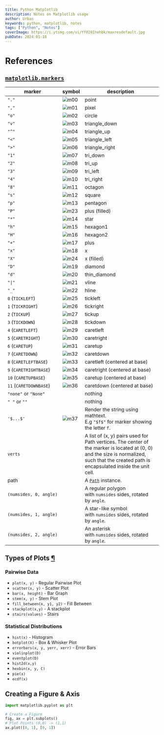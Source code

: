 ```yaml
---
title: Python Matplotlib
description: Notes on Matplotlib usage
author: Urban
keywords: python, matplotlib, notes
tags: ["Python", "Notes"]
coverImage: https://i.ytimg.com/vi/YfO28Ihehbk/maxresdefault.jpg
pubDate: 2024-01-18
---
```


# References

## [`matplotlib.markers`](https://matplotlib.org/stable/api/markers_api.html#module-matplotlib.markers)

| marker                 | symbol                                                | description                                                                                                                                                                               |
| ---------------------- | ----------------------------------------------------- | ----------------------------------------------------------------------------------------------------------------------------------------------------------------------------------------- |
| `"."`                  | ![m00](https://matplotlib.org/stable/_images/m00.png) | point                                                                                                                                                                                     |
| `","`                  | ![m01](https://matplotlib.org/stable/_images/m01.png) | pixel                                                                                                                                                                                     |
| `"o"`                  | ![m02](https://matplotlib.org/stable/_images/m02.png) | circle                                                                                                                                                                                    |
| `"v"`                  | ![m03](https://matplotlib.org/stable/_images/m03.png) | triangle_down                                                                                                                                                                             |
| `"^"`                  | ![m04](https://matplotlib.org/stable/_images/m04.png) | triangle_up                                                                                                                                                                               |
| `"<"`                  | ![m05](https://matplotlib.org/stable/_images/m05.png) | triangle_left                                                                                                                                                                             |
| `">"`                  | ![m06](https://matplotlib.org/stable/_images/m06.png) | triangle_right                                                                                                                                                                            |
| `"1"`                  | ![m07](https://matplotlib.org/stable/_images/m07.png) | tri_down                                                                                                                                                                                  |
| `"2"`                  | ![m08](https://matplotlib.org/stable/_images/m08.png) | tri_up                                                                                                                                                                                    |
| `"3"`                  | ![m09](https://matplotlib.org/stable/_images/m09.png) | tri_left                                                                                                                                                                                  |
| `"4"`                  | ![m10](https://matplotlib.org/stable/_images/m10.png) | tri_right                                                                                                                                                                                 |
| `"8"`                  | ![m11](https://matplotlib.org/stable/_images/m11.png) | octagon                                                                                                                                                                                   |
| `"s"`                  | ![m12](https://matplotlib.org/stable/_images/m12.png) | square                                                                                                                                                                                    |
| `"p"`                  | ![m13](https://matplotlib.org/stable/_images/m13.png) | pentagon                                                                                                                                                                                  |
| `"P"`                  | ![m23](https://matplotlib.org/stable/_images/m23.png) | plus (filled)                                                                                                                                                                             |
| `"*"`                  | ![m14](https://matplotlib.org/stable/_images/m14.png) | star                                                                                                                                                                                      |
| `"h"`                  | ![m15](https://matplotlib.org/stable/_images/m15.png) | hexagon1                                                                                                                                                                                  |
| `"H"`                  | ![m16](https://matplotlib.org/stable/_images/m16.png) | hexagon2                                                                                                                                                                                  |
| `"+"`                  | ![m17](https://matplotlib.org/stable/_images/m17.png) | plus                                                                                                                                                                                      |
| `"x"`                  | ![m18](https://matplotlib.org/stable/_images/m18.png) | x                                                                                                                                                                                         |
| `"X"`                  | ![m24](https://matplotlib.org/stable/_images/m24.png) | x (filled)                                                                                                                                                                                |
| `"D"`                  | ![m19](https://matplotlib.org/stable/_images/m19.png) | diamond                                                                                                                                                                                   |
| `"d"`                  | ![m20](https://matplotlib.org/stable/_images/m20.png) | thin_diamond                                                                                                                                                                              |
| `"\|"`                 | ![m21](https://matplotlib.org/stable/_images/m21.png) | vline                                                                                                                                                                                     |
| `"_"`                  | ![m22](https://matplotlib.org/stable/_images/m22.png) | hline                                                                                                                                                                                     |
| `0` (`TICKLEFT`)       | ![m25](https://matplotlib.org/stable/_images/m25.png) | tickleft                                                                                                                                                                                  |
| `1` (`TICKRIGHT`)      | ![m26](https://matplotlib.org/stable/_images/m26.png) | tickright                                                                                                                                                                                 |
| `2` (`TICKUP`)         | ![m27](https://matplotlib.org/stable/_images/m27.png) | tickup                                                                                                                                                                                    |
| `3` (`TICKDOWN`)       | ![m28](https://matplotlib.org/stable/_images/m28.png) | tickdown                                                                                                                                                                                  |
| `4` (`CARETLEFT`)      | ![m29](https://matplotlib.org/stable/_images/m29.png) | caretleft                                                                                                                                                                                 |
| `5` (`CARETRIGHT`)     | ![m30](https://matplotlib.org/stable/_images/m30.png) | caretright                                                                                                                                                                                |
| `6` (`CARETUP`)        | ![m31](https://matplotlib.org/stable/_images/m31.png) | caretup                                                                                                                                                                                   |
| `7` (`CARETDOWN`)      | ![m32](https://matplotlib.org/stable/_images/m32.png) | caretdown                                                                                                                                                                                 |
| `8` (`CARETLEFTBASE`)  | ![m33](https://matplotlib.org/stable/_images/m33.png) | caretleft (centered at base)                                                                                                                                                              |
| `9` (`CARETRIGHTBASE`) | ![m34](https://matplotlib.org/stable/_images/m34.png) | caretright (centered at base)                                                                                                                                                             |
| `10` (`CARETUPBASE`)   | ![m35](https://matplotlib.org/stable/_images/m35.png) | caretup (centered at base)                                                                                                                                                                |
| `11` (`CARETDOWNBASE`) | ![m36](https://matplotlib.org/stable/_images/m36.png) | caretdown (centered at base)                                                                                                                                                              |
| `"none"` or `"None"`   |                                                       | nothing                                                                                                                                                                                   |
| `" "` or `""`          |                                                       | nothing                                                                                                                                                                                   |
| `'$...$'`              | ![m37](https://matplotlib.org/stable/_images/m37.png) | Render the string using mathtext. E.g `"$f$"` for marker showing the letter `f`.                                                                                                          |
| `verts`                |                                                       | A list of (x, y) pairs used for Path vertices. The center of the marker is located at (0, 0) and the size is normalized, such that the created path is encapsulated inside the unit cell. |
| path                   |                                                       | A [`Path`](https://matplotlib.org/stable/api/path_api.html#matplotlib.path.Path "matplotlib.path.Path") instance.                                                                         |
| `(numsides, 0, angle)` |                                                       | A regular polygon with `numsides` sides, rotated by `angle`.                                                                                                                              |
| `(numsides, 1, angle)` |                                                       | A star-like symbol with `numsides` sides, rotated by `angle`.                                                                                                                             |
| `(numsides, 2, angle)` |                                                       | An asterisk with `numsides` sides, rotated by `angle`.                                                                                                                                    |

## Types of Plots [¶](https://matplotlib.org/stable/plot_types/index.html)

### Pairwise Data

- `plot(x, y)` - Regular Pairwise Plot
- `scatter(x, y)` - Scatter Plot
- `bar(x, height)` - Bar Graph
- `stem(x, y)` - Stem Plot
- `fill_between(x, y1, y2)` - Fill Between
- `stackplot(x,y)` - A stackplot
- `stairs(values)` - Stairs

### Statistical Distributions

- `hist(x)` - Histogram
- `botplot(X)` - Box & Whisker Plot
- `errorbars(x, y, yerr, xerr)` - Error Bars
- `violinplot(D)`
- `eventplot(D)`
- `hist2d(x,y)`
- `hexbin(x, y, C)`
- `pie(x)`
- `ecdf(x)`

## Creating a Figure & Axis

```python
import matplotlib.pyplot as plt

# Create a Figure
fig, ax = plt.subplots()
# Plot Points (0,0) -> (1,1)
ax.plot([0, 1], [0, 1])
```
